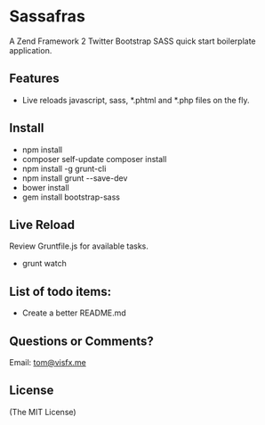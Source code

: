 # Sassafras
  
  A Zend Framework 2 Twitter Bootstrap SASS quick start boilerplate application.
  
## Features

  * Live reloads javascript, sass, *.phtml and *.php files on the fly.
  
## Install

  * npm install
  * composer self-update composer install
  * npm install -g grunt-cli
  * npm install grunt --save-dev
  * bower install
  * gem install bootstrap-sass
  
## Live Reload
  
  Review Gruntfile.js for available tasks.

  * grunt watch
  
## List of todo items:

  * Create a better README.md

## Questions or Comments?

Email: tom@visfx.me

## License 

(The MIT License)
